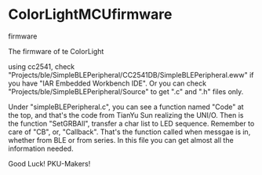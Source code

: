 # ColorLightMCUfirmware
firmware

The firmware of te ColorLight

using cc2541, check "Projects/ble/SimpleBLEPeripheral/CC2541DB/SimpleBLEPeripheral.eww" if you have "IAR Embedded Workbench IDE".
Or you can check "Projects/ble/SimpleBLEPeripheral/Source" to get ".c" and ".h" files only.

Under "simpleBLEPeripheral.c", you can see a function named "Code" at the top, and that's the code from TianYu Sun realizing the UNI/O.
Then is the function "SetGRBAll", transfer a char list to LED sequence.
Remember to care of "CB", or, "Callback". That's the function called when messgae is in, whether from BLE or from series.
In this file you can get almost all the information needed.

Good Luck! PKU-Makers!
